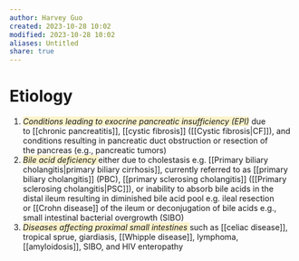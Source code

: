 ```yaml
---
author: Harvey Guo
created: 2023-10-28 10:02
modified: 2023-10-28 10:02
aliases: Untitled
share: true
---
```

# Etiology
1. <span style="background:rgba(240, 200, 0, 0.2)">_Conditions leading to exocrine pancreatic insufficiency (EPI)_</span> due to [[chronic pancreatitis]], [[cystic fibrosis]] ([[Cystic fibrosis|CF]]), and conditions resulting in pancreatic duct obstruction or resection of the pancreas (e.g., pancreatic tumors)
2. <span style="background:rgba(240, 200, 0, 0.2)">_Bile acid deficiency_ </span>either due to cholestasis e.g. [[Primary biliary cholangitis|primary biliary cirrhosis]], currently referred to as [[primary biliary cholangitis]] (PBC), [[primary sclerosing cholangitis]] ([[Primary sclerosing cholangitis|PSC]]), or inability to absorb bile acids in the distal ileum resulting in diminished bile acid pool e.g. ileal resection or [[Crohn disease]] of the ileum or deconjugation of bile acids e.g., small intestinal bacterial overgrowth (SIBO)
3. <span style="background:rgba(240, 200, 0, 0.2)">_Diseases affecting proximal small intestines_ </span>such as [[celiac disease]], tropical sprue, giardiasis, [[Whipple disease]], lymphoma, [[amyloidosis]], SIBO, and HIV enteropathy
